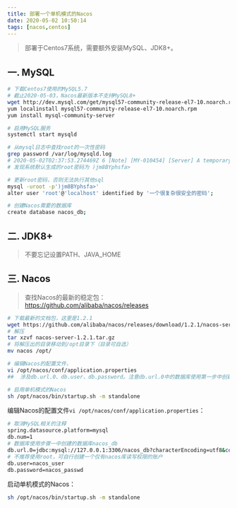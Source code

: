 ```yaml
---
title: 部署一个单机模式的Nacos
date: 2020-05-02 10:50:14
tags: [nacos,centos]
---
```


> 部署于Centos7系统，需要额外安装MySQL、JDK8+。

## 一. MySQL
```sh
# 下载Centos7使用的MySQL5.7
# 截止2020-05-03，Nacos最新版本不支持MySQL8+
wget http://dev.mysql.com/get/mysql57-community-release-el7-10.noarch.rpm
yum localinstall mysql57-community-release-el7-10.noarch.rpm
yum install mysql-community-server

# 启用MySQL服务
systemctl start mysqld

# 从mysql日志中查找root的一次性密码
grep password /var/log/mysqld.log
# 2020-05-02T02:37:53.274469Z 6 [Note] [MY-010454] [Server] A temporary password is generated for root@localhost: )jm8BYphsfa>
# 发现系统默认生成的root密码为 )jm8BYphsfa>

# 更新root密码，否则无法执行其他sql
mysql -uroot -p')jm8BYphsfa>'
alter user 'root'@'localhost' identified by '一个很复杂很安全的密码';

# 创建Nacos需要的数据库
create database nacos_db;
```

## 二. JDK8+

> 不要忘记设置PATH、JAVA_HOME

## 三. Nacos
> 查找Nacos的最新的稳定包： https://github.com/alibaba/nacos/releases
```sh
# 下载最新的文档包，这里是1.2.1
wget https://github.com/alibaba/nacos/releases/download/1.2.1/nacos-server-1.2.1.tar.gz
# 解压
tar xzvf nacos-server-1.2.1.tar.gz
# 将解压出的目录移动到/opt目录下（目录可自选）
mv nacos /opt/

# 编辑Nacos的配置文件，
vi /opt/nacos/conf/application.properties
##  涉及db.url.0、db.user、db.password。注意db.url.0中的数据库使用第一步中创建的nacos。

# 启用单机模式的Nacos
sh /opt/nacos/bin/startup.sh -m standalone
```

编辑Nacos的配置文件`vi /opt/nacos/conf/application.properties`：
```sh
# 取消MySQL相关的注释
spring.datasource.platform=mysql
db.num=1
# 数据库使用步骤一中创建的数据库nacos_db
db.url.0=jdbc:mysql://127.0.0.1:3306/nacos_db?characterEncoding=utf8&connectTimeout=1000&socketTimeout=3000&autoReconnect=true
# 不推荐使用root，可自行创建一个仅有nacos库读写权限的账户
db.user=nacos_user
db.password=nacos_passwd
```

启动单机模式的Nacos：
```sh
sh /opt/nacos/bin/startup.sh -m standalone
```
